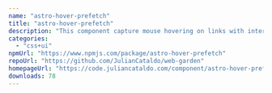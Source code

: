 ```yaml
---
name: "astro-hover-prefetch"
title: "astro-hover-prefetch"
description: "This component capture mouse hovering on links with internal URLs. Then, it will prefetch the HTML document beforehand."
categories:
  - "css+ui"
npmUrl: "https://www.npmjs.com/package/astro-hover-prefetch"
repoUrl: "https://github.com/JulianCataldo/web-garden"
homepageUrl: "https://code.juliancataldo.com/component/astro-hover-prefetch"
downloads: 78
---
```

